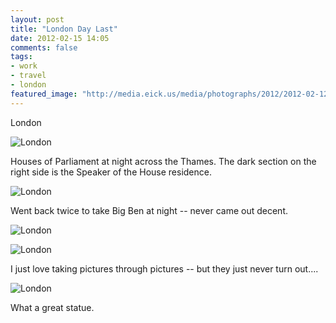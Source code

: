 ```yaml
---
layout: post
title: "London Day Last"
date: 2012-02-15 14:05
comments: false
tags:
- work
- travel
- london
featured_image: "http://media.eick.us/media/photographs/2012/2012-02-12/London-59.jpg"
---
```

London

![London](http://media.eick.us/media/photographs/2012/2012-02-12/London-59.jpg)


Houses of Parliament at night across the Thames.  The dark section on the right side is the Speaker of the House residence.

![London](http://media.eick.us/media/photographs/2012/2012-02-12/London-60.jpg)


Went back twice to take Big Ben at night -- never came out decent.

![London](http://media.eick.us/media/photographs/2012/2012-02-12/London-61.jpg)


![London](http://media.eick.us/media/photographs/2012/2012-02-12/London-62.jpg)


I just love taking pictures through pictures -- but they just never turn out....

![London](http://media.eick.us/media/photographs/2012/2012-02-12/London-64.jpg)


What a great statue.
